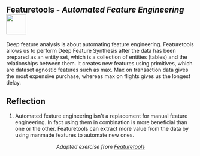 <h2>Featuretools - <i>Automated Feature Engineering</i>
  <a href="https://nbviewer.jupyter.org/github/Williamdst/Springboard-DSC/blob/master/Coursework/16.2_Featuretools/Feature%20Engineering.ipynb">
    <img align='center' src="https://img.shields.io/badge/Jupyter-F37626.svg?&style=for-the-badge&logo=Jupyter&logoColor=white" width='53' />
  </a>
</h2>
Deep feature analysis is about automating feature engineering. Featuretools allows us to perform Deep Feature Synthesis after the data has been prepared as an entity set, which is a collection of entities (tables) and the relationships between them. It creates new features using primitives, which are dataset agnostic features such as max. Max on transaction data gives the most expensive purchase, whereas max on flights gives us the longest delay. 

<h2>Reflection</h2>
<ol>
  <li>Automated feature engineering isn't a replacement for manual feature engineering. In fact using them in combination is more beneficial than one or the other. Featuretools can extract more value from the data by using manmade features to automate new ones. 
</ol>





<p align='center'> <i>Adapted exercise from <a href="https://github.com/Featuretools/predict-customer-churn/blob/master/churn/3.%20Feature%20Engineering.ipynb"> Featuretools </a></i></p>

